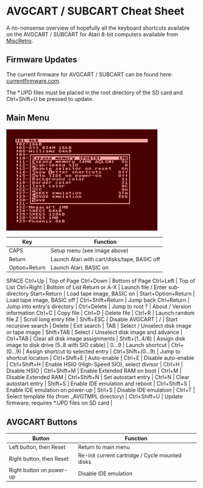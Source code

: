 # AVGCART / SUBCART Cheat Sheet

A no-nonsense overview of hopefully all the keyboard shortcuts available
on the AVGCART / SUBCART for Atari 8-bit computers available from
[MiscRetro](https://miscretro.com/).

## Firmware Updates

The current firmware for AVGCART / SUBCART can be found here:
[currentfirmware.com](https://currentfirmware.com/).

The *.UPD files must be placed in the root directory of the SD card
and Ctrl+Shift+U be pressed to update.

## Main Menu
![Main Menu of SUBCART](mainmenu.png)

Key | Function
--- | --------
CAPS | Setup menu (see image above)
Return | Launch Atari with cart/disks/tape, BASIC off
Option+Return | Launch Atari, BASIC on
SPACE
Ctrl+Up | Top of Page
Ctrl+Down | Bottom of Page
Ctrl+Left | Top of List
Ctrl+Right | Bottom of List
Return or A-X | Launch file / Enter sub-directory
Start+Return | Load tape image, BASIC on |
Start+Option+Return | Load tape image, BASIC off |
Ctrl+Shift+Return | Jump back
Ctrl+Return | Jump into entry's directory |
Ctrl+Delete | Jump to root
? | About / Version information
Ctrl+C | Copy file |
Ctrl+D | Delete file |
Ctrl+R | Launch random file
Z | Scroll long entry title |
Shift+ESC | Disable AVGCART |
/ | Start recursive search |
Delete | Exit search |
TAB | Select / Unselect disk image or tape image |
Shift+TAB | Select / Unselect disk image and advance |
Ctrl+TAB | Clear all disk image assignments |
Shift+(1..4/8) | Assign disk image to disk drive (5..8 with SIO cable) |
0...9 | Launch shortcut |
Ctrl+(0...9) | Assign shortcut to selected entry |
Ctrl+Shift+(0...9) | Jump to shortcut location |
Ctrl+Shift+E | Auto-enable |
Ctrl+E | Disable auto-enable |
Ctrl+Shift+H | Enable HSIO (High-Speed SIO), select divisor |
Ctrl+H | Disable HSIO |
Ctrl+Shift+M | Enable Extended RAM on boot |
Ctrl+M | Disable Extended RAM |
Ctrl+Shift+N | Set autostart entry |
Ctrl+N | Clear autostart entry |
Shift+S | Enable IDE emulation and reboot |
Ctrl+Shift+S | Enable IDE emulation on power-up |
Strl+S | Disable IDE emulation |
Ctrl+T | Select template file (from _AVGTMPL directory) |
Ctrl+Shift+U | Update firmware, requires *.UPD files on SD card |

## AVGCART Buttons

Button | Function
------ | --------
Left button, then Reset | Return to main menu
Right button, then Reset | Re-init current cartridge / Cycle mounted disks
Right button on power-up | Disable IDE emulation
